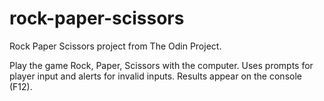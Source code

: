 # rock-paper-scissors
Rock Paper Scissors project from The Odin Project.

Play the game Rock, Paper, Scissors with the computer.
Uses prompts for player input and alerts for invalid inputs.
Results appear on the console (F12).
